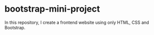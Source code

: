 # bootstrap-mini-project
In this repository, I create a frontend website using only HTML, CSS and Bootstrap.
